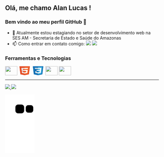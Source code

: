 ## Olá, me chamo Alan Lucas ! 
### Bem vindo ao meu perfil GitHub 👋

- 🔭 Atualmente estou estagiando no setor de desenvolvimento web na SES AM -  Secretaria de Estado e Saúde do Amazonas
- 📫 Como entrar em contato comigo: 
<a href = "mailto:lucas.edgerly@gmail.com"><img src="https://img.shields.io/badge/Gmail-D14836?style=for-the-badge&logo=gmail&logoColor=white" target="_blank"></a>
<a href="https://www.linkedin.com/in/alan-lucas-e-362a43148" target="_blank"><img src="https://img.shields.io/badge/-LinkedIn-%230077B5?style=for-the-badge&logo=linkedin&logoColor=white" target="_blank"></a> 

### Ferramentas e Tecnologias
<div>
<img align="center" height="30" width="40" src="https://cdn.jsdelivr.net/gh/devicons/devicon/icons/git/git-original.svg" />
<img align="center" height="30" width="40" src="https://raw.githubusercontent.com/devicons/devicon/master/icons/html5/html5-original.svg" />
<img align="center" height="30" width="40" src="https://raw.githubusercontent.com/devicons/devicon/master/icons/css3/css3-original.svg" />
<img align="center" height="30" width="40" src="https://cdn.jsdelivr.net/gh/devicons/devicon/icons/bootstrap/bootstrap-plain.svg" />
<img align="center" height="30" width="40" src="https://cdn.jsdelivr.net/gh/devicons/devicon/icons/docker/docker-plain.svg" />
</div>
<hr>
<div>
<a href="https://github.com/ur4sh1">
<img height="180em" src="https://github-readme-stats.vercel.app/api/top-langs/?username=ur4sh1&layout=compact&langs_count=7&theme=dracula"/>
<img height="180em" src="https://github-readme-stats.vercel.app/api?username=ur4sh1&show_icons=true&theme=dracula&include_all_commits=true&count_private=true"/>
</div>

  ![Snake animation](https://github.com/ur4sh1/ur4sh1/blob/output/github-contribution-grid-snake.svg)
